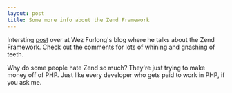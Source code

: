 ```yaml
--- 
layout: post
title: Some more info about the Zend Framework
---
```

Intersting <a href="http://netevil.org/node.php?nid=633">post</a> over at Wez Furlong's blog where he talks about the Zend Framework.  Check out the comments for lots of whining and gnashing of teeth.

Why do some people hate Zend so much?  They're just trying to make money off of PHP.  Just like every developer who gets paid to work in PHP, if you ask me.

